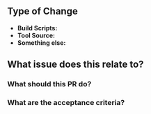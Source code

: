## Type of Change
<!-- What part of the source are you modifying? Remove the irrelevant options. -->

- **Build Scripts:** <!-- Scripts relating to building, testing or CI -->
- **Tool Source:** <!-- Which part of the tool source? Component, data, reducer, styles? -->
- **Something else:** <!-- Say what it is, here! -->

## What issue does this relate to?
<!-- Use a GitHub keyword ('resolves #xx', 'fixes #xx', 'closes #xx') to automatically close the relevant issue. -->

### What should this PR do?
<!-- Write a quick bullet point summary of the changes this PR should be making. -->

### What are the acceptance criteria?
<!-- Write a list of what should reviewers be checking before they approve this PR. -->
<!-- If there are UI changes, include before and after screenshots in a table for comparison. -->
